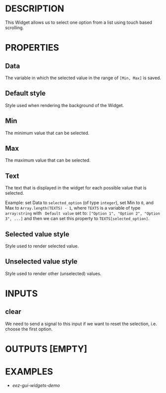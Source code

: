 # DESCRIPTION

This Widget allows us to select one option from a list using touch based scrolling.

# PROPERTIES

## Data

The variable in which the selected value in the range of `[Min, Max]` is saved.

## Default style

Style used when rendering the background of the Widget.

## Min

The minimum value that can be selected.

## Max

The maximum value that can be selected.

## Text

The text that is displayed in the widget for each possible value that is selected.

Example: set Data to `selected_option` (of type `integer`), set Min to `0`, and Max to `Array.length(TEXTS) - 1`, where `TEXTS` is a variable of type `array:string` with ` Default value` set to: `["Option 1", "Option 2", "Option 3", ...]` and then we can set this property to `TEXTS[selected_option]`.

## Selected value style

Style used to render selected value.

## Unselected value style

Style used to render other (unselected) values.

# INPUTS

## clear

We need to send a signal to this input if we want to reset the selection, i.e. choose the first option.

# OUTPUTS [EMPTY]

# EXAMPLES

* _eez-gui-widgets-demo_
